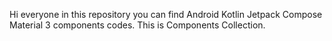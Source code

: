 Hi everyone in this repository you can find Android Kotlin Jetpack Compose Material 3 components codes. This is Components Collection.
